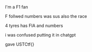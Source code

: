 I'm a F1 fan

F follwed numbers was sus also the race

4 tyres has FIA and numbers

i was confused putting it in chatgpt

gave USTCtf{<leftfront and leftrear>} 
